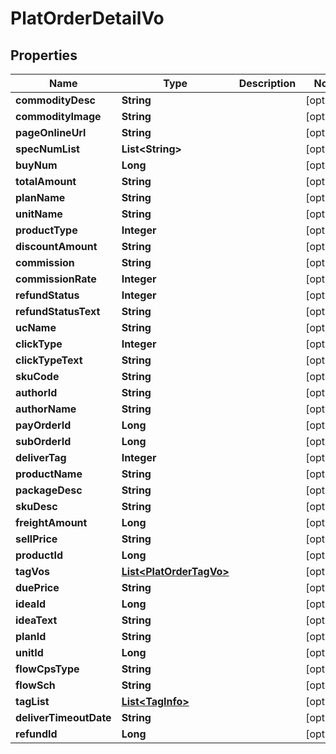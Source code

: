 

# PlatOrderDetailVo


## Properties

Name | Type | Description | Notes
------------ | ------------- | ------------- | -------------
**commodityDesc** | **String** |  |  [optional]
**commodityImage** | **String** |  |  [optional]
**pageOnlineUrl** | **String** |  |  [optional]
**specNumList** | **List&lt;String&gt;** |  |  [optional]
**buyNum** | **Long** |  |  [optional]
**totalAmount** | **String** |  |  [optional]
**planName** | **String** |  |  [optional]
**unitName** | **String** |  |  [optional]
**productType** | **Integer** |  |  [optional]
**discountAmount** | **String** |  |  [optional]
**commission** | **String** |  |  [optional]
**commissionRate** | **Integer** |  |  [optional]
**refundStatus** | **Integer** |  |  [optional]
**refundStatusText** | **String** |  |  [optional]
**ucName** | **String** |  |  [optional]
**clickType** | **Integer** |  |  [optional]
**clickTypeText** | **String** |  |  [optional]
**skuCode** | **String** |  |  [optional]
**authorId** | **String** |  |  [optional]
**authorName** | **String** |  |  [optional]
**payOrderId** | **Long** |  |  [optional]
**subOrderId** | **Long** |  |  [optional]
**deliverTag** | **Integer** |  |  [optional]
**productName** | **String** |  |  [optional]
**packageDesc** | **String** |  |  [optional]
**skuDesc** | **String** |  |  [optional]
**freightAmount** | **Long** |  |  [optional]
**sellPrice** | **String** |  |  [optional]
**productId** | **Long** |  |  [optional]
**tagVos** | [**List&lt;PlatOrderTagVo&gt;**](PlatOrderTagVo.md) |  |  [optional]
**duePrice** | **String** |  |  [optional]
**ideaId** | **Long** |  |  [optional]
**ideaText** | **String** |  |  [optional]
**planId** | **String** |  |  [optional]
**unitId** | **Long** |  |  [optional]
**flowCpsType** | **String** |  |  [optional]
**flowSch** | **String** |  |  [optional]
**tagList** | [**List&lt;TagInfo&gt;**](TagInfo.md) |  |  [optional]
**deliverTimeoutDate** | **String** |  |  [optional]
**refundId** | **Long** |  |  [optional]



